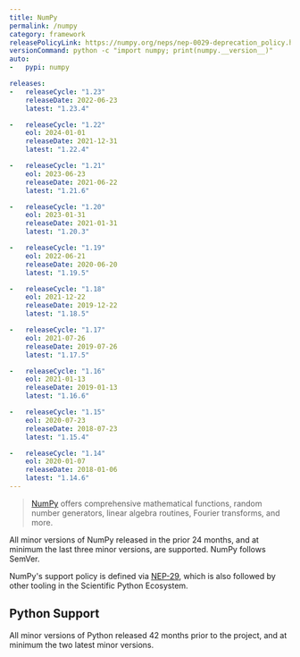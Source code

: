 ```yaml
---
title: NumPy
permalink: /numpy
category: framework
releasePolicyLink: https://numpy.org/neps/nep-0029-deprecation_policy.html
versionCommand: python -c "import numpy; print(numpy.__version__)"
auto:
-   pypi: numpy

releases:
-   releaseCycle: "1.23"
    releaseDate: 2022-06-23
    latest: "1.23.4"

-   releaseCycle: "1.22"
    eol: 2024-01-01
    releaseDate: 2021-12-31
    latest: "1.22.4"

-   releaseCycle: "1.21"
    eol: 2023-06-23
    releaseDate: 2021-06-22
    latest: "1.21.6"

-   releaseCycle: "1.20"
    eol: 2023-01-31
    releaseDate: 2021-01-31
    latest: "1.20.3"

-   releaseCycle: "1.19"
    eol: 2022-06-21
    releaseDate: 2020-06-20
    latest: "1.19.5"

-   releaseCycle: "1.18"
    eol: 2021-12-22
    releaseDate: 2019-12-22
    latest: "1.18.5"

-   releaseCycle: "1.17"
    eol: 2021-07-26
    releaseDate: 2019-07-26
    latest: "1.17.5"

-   releaseCycle: "1.16"
    eol: 2021-01-13
    releaseDate: 2019-01-13
    latest: "1.16.6"

-   releaseCycle: "1.15"
    eol: 2020-07-23
    releaseDate: 2018-07-23
    latest: "1.15.4"

-   releaseCycle: "1.14"
    eol: 2020-01-07
    releaseDate: 2018-01-06
    latest: "1.14.6"
---
```


> [NumPy](https://numpy.org/) offers comprehensive mathematical functions, random number generators, linear algebra routines, Fourier transforms, and more.

All minor versions of NumPy released in the prior 24 months, and at minimum the last three minor versions, are supported. NumPy follows SemVer.

NumPy's support policy is defined via [NEP-29](https://numpy.org/neps/nep-0029-deprecation_policy.html), which is also followed by other tooling in the Scientific Python Ecosystem.

## Python Support

All minor versions of Python released 42 months prior to the project, and at minimum the two latest minor versions.

